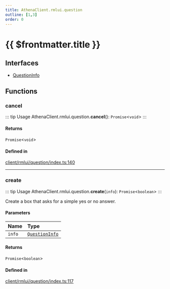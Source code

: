 ```yaml
---
title: AthenaClient.rmlui.question
outline: [1,3]
order: 0
---
```


# {{ $frontmatter.title }}


## Interfaces

- [QuestionInfo](../interfaces/client_rmlui_question_QuestionInfo.md)

## Functions

### cancel

::: tip Usage
AthenaClient.rmlui.question.**cancel**(): `Promise`<`void`\>
:::

#### Returns

`Promise`<`void`\>

#### Defined in

[client/rmlui/question/index.ts:140](https://github.com/Stuyk/altv-athena/blob/380b7cf/src/core/client/rmlui/question/index.ts#L140)

___

### create

::: tip Usage
AthenaClient.rmlui.question.**create**(`info`): `Promise`<`boolean`\>
:::

Create a box that asks for a simple yes or no answer.

#### Parameters

| Name | Type |
| :------ | :------ |
| `info` | [`QuestionInfo`](../interfaces/client_rmlui_question_QuestionInfo.md) |

#### Returns

`Promise`<`boolean`\>

#### Defined in

[client/rmlui/question/index.ts:117](https://github.com/Stuyk/altv-athena/blob/380b7cf/src/core/client/rmlui/question/index.ts#L117)
